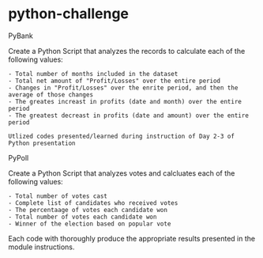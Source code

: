 # python-challenge

PyBank 

Create a Python Script that analyzes the records to calculate each of the following values:

    - Total number of months included in the dataset
    - Total net amount of "Profit/Losses" over the entire period
    - Changes in "Profit/Losses" over the enrite period, and then the average of those changes
    - The greates increast in profits (date and month) over the entire period
    - The greatest decreast in profits (date and amount) over the entire period

    Utlized codes presented/learned during instruction of Day 2-3 of Python presentation 


PyPoll 

Create a Python Script that analyzes votes and calcluates each of the following values:

    - Total number of votes cast
    - Complete list of candidates who received votes
    - The percentaage of votes each candidate won
    - Total number of votes each candidate won
    - Winner of the election based on popular vote



Each code with thoroughly produce the appropriate results presented in the module instructions.